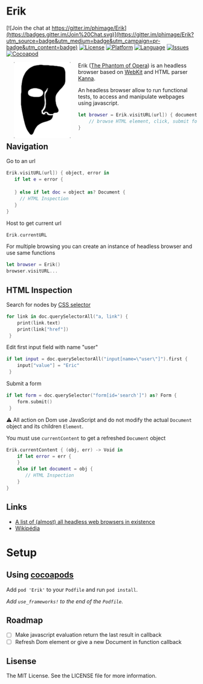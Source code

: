 # Erik

[![Join the chat at https://gitter.im/phimage/Erik](https://badges.gitter.im/Join%20Chat.svg)](https://gitter.im/phimage/Erik?utm_source=badge&utm_medium=badge&utm_campaign=pr-badge&utm_content=badge)
[![License](https://img.shields.io/badge/license-MIT-blue.svg?style=flat
            )](http://mit-license.org) [![Platform](http://img.shields.io/badge/platform-ios_osx-lightgrey.svg?style=flat
             )](https://developer.apple.com/resources/) [![Language](http://img.shields.io/badge/language-swift-orange.svg?style=flat
             )](https://developer.apple.com/swift) [![Issues](https://img.shields.io/github/issues/phimage/Erik.svg?style=flat
           )](https://github.com/phimage/Erik/issues) [![Cocoapod](http://img.shields.io/cocoapods/v/Erik.svg?style=flat)](http://cocoadocs.org/docsets/Erik/)


[<img align="left" src="logo.png" hspace="20">](#logo) Erik ([The Phantom of Opera](https://en.wikipedia.org/wiki/The_Phantom_of_the_Opera)) is an headless browser based on [WebKit](https://fr.wikipedia.org/wiki/WebKit) and HTML parser [Kanna](https://github.com/tid-kijyun/Kanna).

An headless browser allow to run functional tests, to access and manipulate webpages using javascript.

```swift
let browser = Erik.visitURL(url]) { document, error in
    // browse HTML element, click, submit form and more
}
```

## Navigation
Go to an url
```swift
Erik.visitURL(url]) { object, error in
   if let e = error {

   } else if let doc = object as? Document {
     // HTML Inspection
   }
}
```
Host to get current url
```swift
Erik.currentURL
```

For multiple browsing you can create an instance of headless browser and use same functions
```swift
let browser = Erik()
browser.visitURL...
```

## HTML Inspection
Search for nodes by [CSS selector](http://www.w3schools.com/cssref/css_selectors.asp)
```swift
for link in doc.querySelectorAll("a, link") {
    print(link.text)
    print(link["href"])
 }
```
Edit first input field with name "user"
```swift
if let input = doc.querySelectorAll("input[name=\"user\"]").first {
    input["value"] = "Eric"
 }
```

Submit a form
```swift
if let form = doc.querySelector("form[id='search']") as? Form {
    form.submit()
 }
```

:warning: All action on Dom use JavaScript and do not modify the actual
`Document` object and its children `Element`.

You must use `currentContent` to get a refreshed `Document` object
```swift
Erik.currentContent { (obj, err) -> Void in
    if let error = err {
    }
    else if let document = obj {
       // HTML Inspection
    }
}
```
## Links
- [A list of (almost) all headless web browsers in existence](https://github.com/dhamaniasad/HeadlessBrowsers)
- [Wikipédia](https://en.wikipedia.org/wiki/Headless_browser)

# Setup #

## Using [cocoapods](http://cocoapods.org/) ##

Add `pod 'Erik'` to your `Podfile` and run `pod install`.

*Add `use_frameworks!` to the end of the `Podfile`.*

## Roadmap
- [ ] Make javascript evaluation return the last result in callback
- [ ] Refresh Dom element or give a new Document in function callback

## Lisense
The MIT License. See the LICENSE file for more information.
